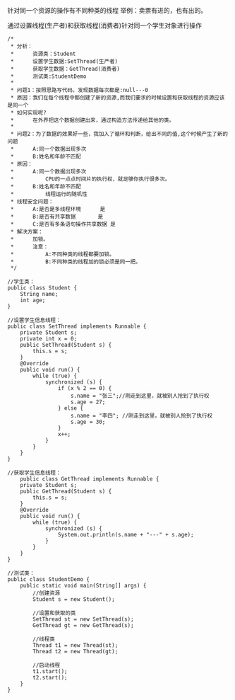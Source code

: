 针对同一个资源的操作有不同种类的线程
举例：卖票有进的，也有出的。

通过设置线程(生产者)和获取线程(消费者)针对同一个学生对象进行操作


	/*
	 * 分析：
	 * 		资源类：Student	
	 * 		设置学生数据:SetThread(生产者)
	 * 		获取学生数据：GetThread(消费者)
	 * 		测试类:StudentDemo
	 * 
	 * 问题1：按照思路写代码，发现数据每次都是:null---0
	 * 原因：我们在每个线程中都创建了新的资源,而我们要求的时候设置和获取线程的资源应该是同一个
	 * 如何实现呢?
	 * 		在外界把这个数据创建出来，通过构造方法传递给其他的类。
	 * 
	 * 问题2：为了数据的效果好一些，我加入了循环和判断，给出不同的值,这个时候产生了新的问题
	 * 		A:同一个数据出现多次
	 * 		B:姓名和年龄不匹配
	 * 原因：
	 * 		A:同一个数据出现多次
	 * 			CPU的一点点时间片的执行权，就足够你执行很多次。
	 * 		B:姓名和年龄不匹配
	 * 			线程运行的随机性
	 * 线程安全问题：
	 * 		A:是否是多线程环境		是
	 * 		B:是否有共享数据		是
	 * 		C:是否有多条语句操作共享数据	是
	 * 解决方案：
	 * 		加锁。
	 * 		注意：
	 * 			A:不同种类的线程都要加锁。
	 * 			B:不同种类的线程加的锁必须是同一把。
	 */

	//学生类：
	public class Student {
		String name;
		int age;
	}
	
	//设置学生信息线程：
	public class SetThread implements Runnable {
		private Student s;
		private int x = 0;
		public SetThread(Student s) {
			this.s = s;
		}
		@Override
		public void run() {
			while (true) {
				synchronized (s) {
					if (x % 2 == 0) {
						s.name = "张三";//刚走到这里，就被别人抢到了执行权
						s.age = 27;
					} else {
						s.name = "李四"; //刚走到这里，就被别人抢到了执行权
						s.age = 30;
					}
					x++;
				}
			}
		}
	}
	
	//获取学生信息线程：
		public class GetThread implements Runnable {
		private Student s;
		public GetThread(Student s) {
			this.s = s;
		}
		@Override
		public void run() {
			while (true) {
				synchronized (s) {
					System.out.println(s.name + "---" + s.age);
				}
			}
		}
	}
	
	//测试类：
	public class StudentDemo {
		public static void main(String[] args) {
			//创建资源
			Student s = new Student();
			
			//设置和获取的类
			SetThread st = new SetThread(s);
			GetThread gt = new GetThread(s);

			//线程类
			Thread t1 = new Thread(st);
			Thread t2 = new Thread(gt);

			//启动线程
			t1.start();
			t2.start();
		}
	}
